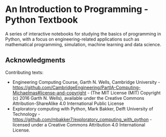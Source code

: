 
# An Introduction to Programming - Python Textbook

A series of interactive notebooks for studying the basics of programming in Python, with a focus on engineering-related applications such as mathematical programming, simulation, machine learning and data science.


## Acknowledgments

Contributing texts:
* Engineering Computing Course, Garth N. Wells, Cambridge University - https://github.com/CambridgeEngineering/PartIA-Computing-Michaelmas#license-and-copyright - (The MIT License (MIT) Copyright (c) 2016 Garth N. Wells),  available under the Creative Commons Attribution-ShareAlike 4.0 International Public License 
* Exploratory computing with Python, Mark Bakker, Delft University of Technology - https://github.com/mbakker7/exploratory_computing_with_python - licensed under a Creative Commons Attribution 4.0 International License.
